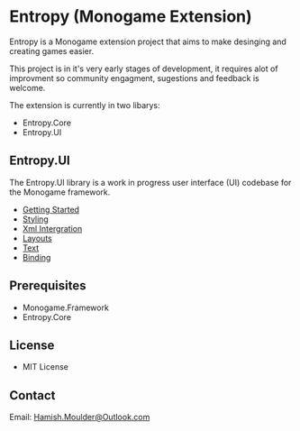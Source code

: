 # Entropy (Monogame Extension)

Entropy is a Monogame extension project that aims to make desinging and creating games easier.

This project is in it's very early stages of development, it requires alot of improvment so community 
engagment, sugestions and feedback is welcome.  

The extension is currently in two libarys: 
- Entropy.Core
- Entropy.UI

## Entropy.UI

The Entropy.UI library is a work in progress user interface (UI) codebase for the Monogame framework.  

- [Getting Started](/GettingStarted.md)
- [Styling](/Styling.md)
- [Xml Intergration](/Xml.md)
- [Layouts](/GettingStarted.md)
- [Text](/GettingStarted.md)
- [Binding](/GettingStarted.md)


## Prerequisites

- Monogame.Framework
- Entropy.Core

## License

- MIT License

## Contact

Email: Hamish.Moulder@Outlook.com







